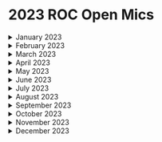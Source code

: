 # 2023 ROC Open Mics

<details>

<summary>January 2023</summary>

[january-6th-2023-capacity-alert-your-inbox-is-at-99.md](january-6th-2023-capacity-alert-your-inbox-is-at-99.md "mention")

[january-13th-2023-form-management-asset-management-and-tag-management.md](january-13th-2023-form-management-asset-management-and-tag-management.md "mention")

[january-20th-2023-backend-re-architecture-episode-ii-attack-of-the-clones.md](january-20th-2023-backend-re-architecture-episode-ii-attack-of-the-clones.md "mention")

[january-27th-2023-rewst-user-creation-inception-and-automating-package-deliveries.md](january-27th-2023-rewst-user-creation-inception-and-automating-package-deliveries.md "mention")

</details>

<details>

<summary>February 2023</summary>

[february-3rd-2023-ai-generated-diagnostics.md](february-3rd-2023-ai-generated-diagnostics.md "mention")

[february-10th-2023-todays-description-brought-to-you-by-chatgpt.md](february-10th-2023-todays-description-brought-to-you-by-chatgpt.md "mention")

[february-17th-2023-trigger-review-and-qa.md](february-17th-2023-trigger-review-and-qa.md "mention")

[february-24th-2023-nc20-and-r0c2-show-off-auvik-integration-and-workflows.md](february-24th-2023-nc20-and-r0c2-show-off-auvik-integration-and-workflows.md "mention")

</details>

<details>

<summary>March 2023</summary>

[march-3rd-2023-new-webhooks-tracking-steam-deals-and-templates-oh-my.md](march-3rd-2023-new-webhooks-tracking-steam-deals-and-templates-oh-my.md "mention")

[march-10th-2023-get-those-workflows-in-line.md](march-10th-2023-get-those-workflows-in-line.md "mention")

[march-17th-2023-email-tracking-workflow-listening-and-url-parametering.md](march-17th-2023-email-tracking-workflow-listening-and-url-parametering.md "mention")

[march-24th-2023-the-truly-open-mic-coming-back-from-the-onsite.md](march-24th-2023-the-truly-open-mic-coming-back-from-the-onsite.md "mention")

[march-31st-2023-all-hail-king-brandon-from-etop.md](march-31st-2023-all-hail-king-brandon-from-etop.md "mention")

</details>

<details>

<summary>April 2023</summary>

[april-7th-2023-tech-talk-github-azure-openai-and-improving-user-experience.md](april-7th-2023-tech-talk-github-azure-openai-and-improving-user-experience.md "mention")

[april-14th-2023-introducing-cluck-u.md](april-14th-2023-introducing-cluck-u.md "mention")

[april-21st-2023-redacted-and-custom-integrations.md](april-21st-2023-redacted-and-custom-integrations.md "mention")

[april-28th-2023-tools-and-techniques-for-streamlining-workflows-and-building-relationships.md](april-28th-2023-tools-and-techniques-for-streamlining-workflows-and-building-relationships.md "mention")

</details>

<details>

<summary>May 2023</summary>

[may-5th-2023-new-integrations-epic-workflows-and-exciting-things-to-come.md](may-5th-2023-new-integrations-epic-workflows-and-exciting-things-to-come.md "mention")

[may-12th-2023-the-legend-of-rewst-unsupported-custom-integrations-and-more.md](may-12th-2023-the-legend-of-rewst-unsupported-custom-integrations-and-more.md "mention")

[may-19th-2023-custom-integrations-are-live-and-custom-workflows-from-customers-and-partner-services.md](may-19th-2023-custom-integrations-are-live-and-custom-workflows-from-customers-and-partner-services.md "mention")

[may-26th-2023-automation-and-terrifying-space-chickens.md](may-26th-2023-automation-and-terrifying-space-chickens.md "mention")

</details>

<details>

<summary>June 2023</summary>

[june-2nd-2023-new-beginnings-and-saving-time-with-rewst.md](june-2nd-2023-new-beginnings-and-saving-time-with-rewst.md "mention")

[june-9th-2023-automation-doesnt-have-to-be-like-pulling-teeth.md](june-9th-2023-automation-doesnt-have-to-be-like-pulling-teeth.md "mention")

[june-16th-2023-the-toasted-kelvin-and-brandon-brandwich.md](june-16th-2023-the-toasted-kelvin-and-brandon-brandwich.md "mention")

[june-23rd-2023-will-the-real-aharon-chernin-please-stand-up.md](june-23rd-2023-will-the-real-aharon-chernin-please-stand-up.md "mention")

[june-30th-2023-no-brandwich-but-its-still-chowtime.md](june-30th-2023-no-brandwich-but-its-still-chowtime.md "mention")

</details>

<details>

<summary>July 2023</summary>

[july-7th-2023-fowl-play-with-openai-and-azure-openai.md](july-7th-2023-fowl-play-with-openai-and-azure-openai.md "mention")

[july-14th-2023-go-hug-your-it-person.md](july-14th-2023-go-hug-your-it-person.md "mention")

[july-21st-2023-transform-er-s-jinja-in-disguise.md](july-21st-2023-transform-er-s-jinja-in-disguise.md "mention")

[july-28th-2023-whos-that-docu-mon-its-gitbook.md](july-28th-2023-whos-that-docu-mon-its-gitbook.md "mention")

</details>

<details>

<summary>August 2023</summary>

[august-4th-2023-aharon-on-a-plane.md](august-4th-2023-aharon-on-a-plane.md "mention")

[august-11th-2023-if-you-smell-what-the-roc-is-cooking.md](august-11th-2023-if-you-smell-what-the-roc-is-cooking.md "mention")

[august-18th-2023-info-nuggets-and-jinja-burgers.md](august-18th-2023-info-nuggets-and-jinja-burgers.md "mention")

[august-25th-2023-looks-like-brandwichs-back-on-the-menu.md](august-25th-2023-looks-like-brandwichs-back-on-the-menu.md "mention")

</details>

<details>

<summary>September 2023</summary>

[september-1-2023-applying-cube-rules-of-food-to-automations.md](september-1-2023-applying-cube-rules-of-food-to-automations.md "mention")

[september-8-2023-special-guest-automation-from-down-under.md](september-8-2023-special-guest-automation-from-down-under.md "mention")

[september-15-2023-if-you-smell-what-the-roc-is-cooking-pt.2.md](september-15-2023-if-you-smell-what-the-roc-is-cooking-pt.2.md "mention")

[september-22-2023-efficient-onboarding-custom-integrations-and-sql-magic.md](september-22-2023-efficient-onboarding-custom-integrations-and-sql-magic.md "mention")

[september-29-2023-no-microtransactions-with-these-new-crates.md](september-29-2023-no-microtransactions-with-these-new-crates.md "mention")

</details>

<details>

<summary>October 2023</summary>

[october-6th-2023-mfa-buffet.md](october-6th-2023-mfa-buffet.md "mention")

[october-13th-2023-mail-tracking-error-handling-and-onsite-requests.md](october-13th-2023-mail-tracking-error-handling-and-onsite-requests.md "mention")

[october-20th-2023-sophos-firmware-updates-csp-connectors-and-gdap-documentation-workflows.md](october-20th-2023-sophos-firmware-updates-csp-connectors-and-gdap-documentation-workflows.md "mention")

[october-27th-2023-sophos-firmware-updates-csp-connectors-and-gdap-documentation-workflo.md](october-27th-2023-sophos-firmware-updates-csp-connectors-and-gdap-documentation-workflo.md "mention")

</details>

<details>

<summary>November 2023</summary>

[nov-3rd-2023-huge-rewst-announcements-you-cant-miss-out-on.md](nov-3rd-2023-huge-rewst-announcements-you-cant-miss-out-on.md "mention")

[nov-17th-2023-domo-arigato-rewsty-roboto-1.md](nov-17th-2023-domo-arigato-rewsty-roboto-1.md "mention")

[nov-24th-2023-thanksgiving-edition-canadian-takeover.md](nov-24th-2023-thanksgiving-edition-canadian-takeover.md "mention")

</details>

<details>

<summary>December 2023</summary>

[dec-1st-2023-app-platform-ticket-generation-and-custom-integrations.md](dec-1st-2023-app-platform-ticket-generation-and-custom-integrations.md "mention")

[dec-8th-2023-never-send-a-human-to-do-a-machines-job.md](dec-8th-2023-never-send-a-human-to-do-a-machines-job.md "mention")

[dec-15th-2023-compromised-users-automated-documentation-and-troubleshooting-errors.md](dec-15th-2023-compromised-users-automated-documentation-and-troubleshooting-errors.md "mention")

[dec-22nd-2023-simply-having-a-wonderful-rewsty-time.md](dec-22nd-2023-simply-having-a-wonderful-rewsty-time.md "mention")

[dec-29th-2023-last-open-mic-of-2023.md](dec-29th-2023-last-open-mic-of-2023.md "mention")

</details>

